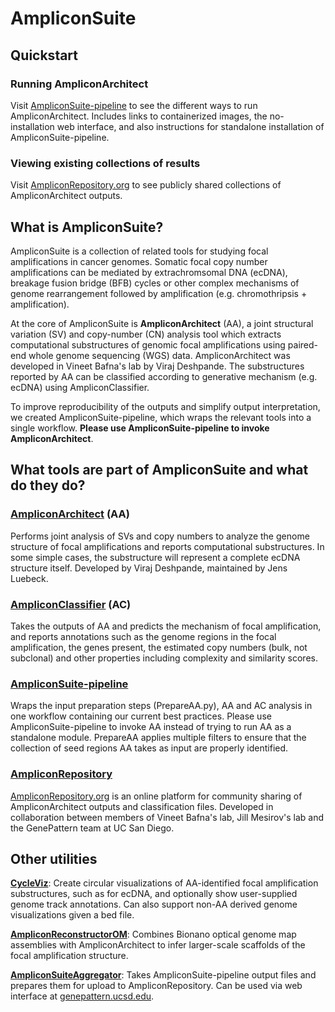 # AmpliconSuite

## Quickstart
### Running AmpliconArchitect
Visit [AmpliconSuite-pipeline](https://github.com/AmpliconSuite/AmpliconSuite-pipeline) to see the different ways to run AmpliconArchitect. Includes links to containerized images, the no-installation web interface, and also instructions for standalone installation of AmpliconSuite-pipeline.

### Viewing existing collections of results
Visit [AmpliconRepository.org](https://ampliconrepository.org) to see publicly shared collections of AmpliconArchitect outputs.

## What is AmpliconSuite?
AmpliconSuite is a collection of related tools for studying focal amplifications in cancer genomes. Somatic focal copy number amplifications can be mediated by extrachromsomal DNA (ecDNA), breakage fusion bridge (BFB) cycles or other complex mechanisms of genome rearrangement followed by amplification (e.g. chromothripsis + amplification).

At the core of AmpliconSuite is **AmpliconArchitect** (AA), a joint structural variation (SV) and copy-number (CN) analysis tool which extracts computational substructures of genomic focal amplifications using paired-end whole genome sequencing (WGS) data. AmpliconArchitect was developed in Vineet Bafna's lab by Viraj Deshpande. The substructures reported by AA can be classified according to generative mechanism (e.g. ecDNA) using AmpliconClassifier.

To improve reproducibility of the outputs and simplify output interpretation, we created AmpliconSuite-pipeline, which wraps the relevant tools into a single workflow. **Please use AmpliconSuite-pipeline to invoke AmpliconArchitect**.

## What tools are part of AmpliconSuite and what do they do?
### [AmpliconArchitect](https://github.com/AmpliconSuite/AmpliconArchitect) (AA)
Performs joint analysis of SVs and copy numbers to analyze the genome structure of focal amplifications and reports computational substructures. In some simple cases, the substructure will represent a complete ecDNA structure itself. Developed by Viraj Deshpande, maintained by Jens Luebeck. 

### [AmpliconClassifier](https://github.com/AmpliconSuite/AmpliconClassifier) (AC)
Takes the outputs of AA and predicts the mechanism of focal amplification, and reports annotations such as the genome regions in the focal amplification, the genes present, the estimated copy numbers (bulk, not subclonal) and other properties including complexity and similarity scores.

### [AmpliconSuite-pipeline](https://github.com/AmpliconSuite/AmpliconSuite-pipeline)
Wraps the input preparation steps (PrepareAA.py), AA and AC analysis in one workflow containing our current best practices. Please use AmpliconSuite-pipeline to invoke AA instead of trying to run AA as a standalone module. PrepareAA applies multiple filters to ensure that the collection of seed regions AA takes as input are properly identified.

### [AmpliconRepository](https://github.com/AmpliconSuite/AmpliconRepository)
[AmpliconRepository.org](https://ampliconrepository.org) is an online platform for community sharing of AmpliconArchitect outputs and classification files. Developed in collaboration between members of Vineet Bafna's lab, Jill Mesirov's lab and the GenePattern team at UC San Diego.

## Other utilities
**[CycleViz](https://github.com/AmpliconSuite/CycleViz)**: Create circular visualizations of AA-identified focal amplification substructures, such as for ecDNA, and optionally show user-supplied genome track annotations. Can also support non-AA derived genome visualizations given a bed file.

**[AmpliconReconstructorOM](https://github.com/AmpliconSuite/AmpliconReconstructorOM)**: Combines Bionano optical genome map assemblies with AmpliconArchitect to infer larger-scale scaffolds of the focal amplification structure.

**[AmpliconSuiteAggregator](https://github.com/AmpliconSuite/AmpliconSuiteAggregator)**: Takes AmpliconSuite-pipeline output files and prepares them for upload to AmpliconRepository. Can be used via web interface at [genepattern.ucsd.edu](https://genepattern.ucsd.edu/gp/pages/login.jsf).


